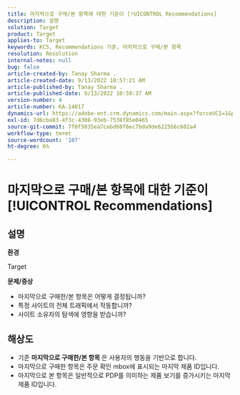 ```yaml
---
title: 마지막으로 구매/본 항목에 대한 기준이 [!UICONTROL Recommendations]
description: 설명
solution: Target
product: Target
applies-to: Target
keywords: KCS, Recommendations 기준, 마지막으로 구매/본 항목
resolution: Resolution
internal-notes: null
bug: false
article-created-by: Tanay Sharma .
article-created-date: 9/13/2022 10:57:21 AM
article-published-by: Tanay Sharma .
article-published-date: 9/13/2022 10:59:37 AM
version-number: 4
article-number: KA-14017
dynamics-url: https://adobe-ent.crm.dynamics.com/main.aspx?forceUCI=1&pagetype=entityrecord&etn=knowledgearticle&id=99a986d1-5233-ed11-9db1-002248086735
exl-id: 7d6cba83-4f3c-4308-93eb-7538f85e0465
source-git-commit: 7f0f5035ea7cebd60f6ec7bda9de6225b6c602a4
workflow-type: tm+mt
source-wordcount: '107'
ht-degree: 6%

---
```


# 마지막으로 구매/본 항목에 대한 기준이 [!UICONTROL Recommendations]

## 설명


<b>환경</b>

Target



<b>문제/증상</b>

- 마지막으로 구매한/본 항목은 어떻게 결정됩니까?
- 특정 사이트의 전체 트래픽에서 작동합니까?
- 사이트 소유자의 탐색에 영향을 받습니까?





## 해상도


- 기준 <b>마지막으로 구매한/본 항목 </b>은 사용자의 행동을 기반으로 합니다.
- 마지막으로 구매한 항목은 주문 확인 mbox에 표시되는 마지막 제품 ID입니다.
- 마지막으로 본 항목은 일반적으로 PDP를 의미하는 제품 보기를 증가시키는 마지막 제품 ID입니다.
